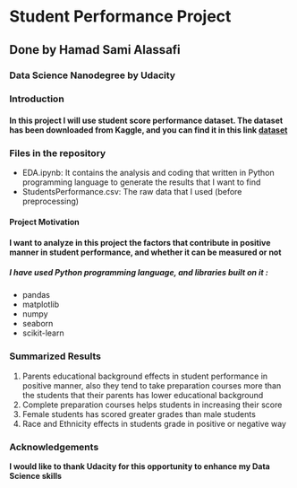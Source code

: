 ﻿# Student Performance Project

## Done by Hamad Sami Alassafi

### Data Science Nanodegree by Udacity

### Introduction

#### In this project I will use student score performance dataset. The dataset has been downloaded from Kaggle, and you can find it in this link <a  href = 'https://www.kaggle.com/adithyabshetty100/student-performance'>dataset</a>

### Files in the repository

- EDA.ipynb: It contains the analysis and coding that written in Python programming language to generate the results that I want to find
- StudentsPerformance.csv: The raw data that I used (before preprocessing)

#### Project Motivation

#### I want to analyze in this project the factors that contribute in positive manner in student performance, and whether it can be measured or not

##### I have used Python programming language, and libraries built on it :

- pandas
- matplotlib
- numpy
- seaborn
- scikit-learn

### Summarized Results

1.  Parents educational background effects in student performance in positive manner, also they tend to take preparation courses more than the students that their parents has lower educational background
2.  Complete preparation courses helps students in increasing their score
3.  Female students has scored greater grades than male students
4.  Race and Ethnicity effects in students grade in positive or negative way

### Acknowledgements

**I would like to thank Udacity for this opportunity to enhance my Data Science skills**
